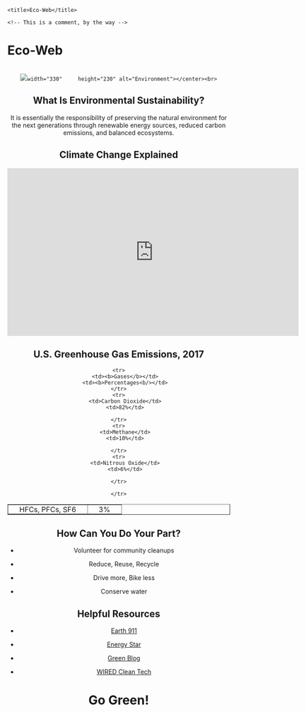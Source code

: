 <!DOCTYPE html>

<html>

<head>

    <title>Eco-Web</title>
<link rel="stylesheet" href="ecowebstyle.css">

    <!-- This is a comment, by the way -->

</head>

<body>

<h1>Eco-Web</h1><br>

<center><img src="https://toxiconsol.co.zw/wp-content/uploads/2017/01/global-sustainability640.jpg" 
	
	width="330" 	height="230" alt="Environment"></center><br>


<h2>What Is Environmental Sustainability?</h2>
<p>It is essentially the responsibility of preserving the natural environment for the next generations through renewable energy sources, reduced carbon emissions, and balanced ecosystems.</p>

<h2>Climate Change Explained</h2>

<div style="text-align:center;">
<p><iframe width="659" height="380" src="https://www.youtube.com/embed/-D_Np-3dVBQ" title="YouTube video player" frameborder="0" allow="accelerometer; autoplay; clipboard-write; encrypted-media; gyroscope; picture-in-picture" allowfullscreen></iframe></p></div>

<h2>U.S. Greenhouse Gas Emissions, 2017</h2>

<p><table border="1" 
           align="center">

<style type="text/css">
td
{
    padding:0 25px;
}


</style>

    <tr>
        <td><b>Gases</b></td>
        <td><b>Percentages<b/></td>
    </tr>
    <tr>
        <td>Carbon Dioxide</td>
        <td>82%</td>
  
    </tr>
    <tr>
        <td>Methane</td>
        <td>10%</td>
      
    </tr>
    <tr>
        <td>Nitrous Oxide</td>
        <td>6%</td>
      
    </tr>

 <tr>
        <td>HFCs, PFCs, SF6</td>
        <td>3%</td>
      
    </tr>

</table></p>


<h2>How Can You Do Your Part?</h3>

<ul>
<p><li>Volunteer for community cleanups</li></p>
    <p><li>Reduce, Reuse, Recycle</li></p>
    <p><li>Drive more, Bike less</li></p>
<p><li>Conserve water</li></p>
</ul>



<h2>Helpful Resources</h3>


<ul>
<p><li><a href="https://earth911.com/"> Earth 911</a></li></p>
    <p><li><a href="https://www.energystar.gov/">Energy Star</a></li></p>
    <p><li><a href="https://ucanr.edu/blogs/Green/">Green Blog</a></li></p>
<p><li><a href="https://www.wired.com/tag/clean-tech/">WIRED Clean Tech</a></li></p>
</ul>
</body>

<h1>Go Green!</h1>

</html>
